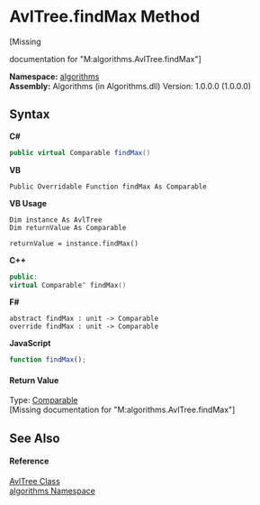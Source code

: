 # AvlTree.findMax Method 
 

\[Missing <summary> documentation for "M:algorithms.AvlTree.findMax"\]

**Namespace:**&nbsp;<a href="82f88b43-fdc9-bc99-9558-75fce96d448f">algorithms</a><br />**Assembly:**&nbsp;Algorithms (in Algorithms.dll) Version: 1.0.0.0 (1.0.0.0)

## Syntax

**C#**<br />
``` C#
public virtual Comparable findMax()
```

**VB**<br />
``` VB
Public Overridable Function findMax As Comparable
```

**VB Usage**<br />
``` VB Usage
Dim instance As AvlTree
Dim returnValue As Comparable

returnValue = instance.findMax()
```

**C++**<br />
``` C++
public:
virtual Comparable^ findMax()
```

**F#**<br />
``` F#
abstract findMax : unit -> Comparable 
override findMax : unit -> Comparable 
```

**JavaScript**<br />
``` JavaScript
function findMax();
```


#### Return Value
Type: <a href="6dcffa06-805a-b637-3ea2-da53324cd88f">Comparable</a><br />\[Missing <returns> documentation for "M:algorithms.AvlTree.findMax"\]

## See Also


#### Reference
<a href="8dcf149a-d86d-5175-6253-cbd5984fd9db">AvlTree Class</a><br /><a href="82f88b43-fdc9-bc99-9558-75fce96d448f">algorithms Namespace</a><br />